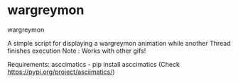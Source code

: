 # wargreymon
wargreymon

A simple script for displaying a wargreymon animation while another Thread finishes execution
Note : Works with other gifs!

Requirements:
asccimatics - pip install asccimatics (Check https://pypi.org/project/asciimatics/)

